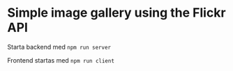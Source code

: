# Simple image gallery using the Flickr API

Starta backend med `npm run server`

Frontend startas med `npm run client`
